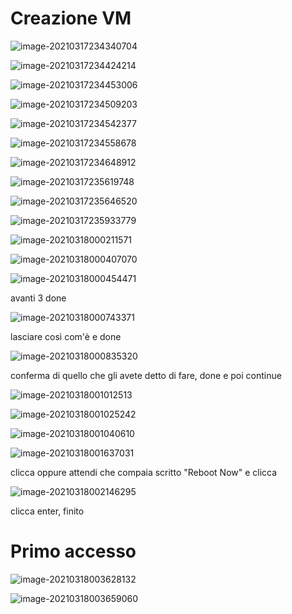 # Creazione VM

![image-20210317234340704](https://raw.githubusercontent.com/marc0777/OwnTheCloud/main/Lezione%201.assets/image-20210317234340704.png)

![image-20210317234424214](https://raw.githubusercontent.com/marc0777/OwnTheCloud/main/Lezione%201.assets/image-20210317234424214.png)

![image-20210317234453006](https://raw.githubusercontent.com/marc0777/OwnTheCloud/main/Lezione%201.assets/image-20210317234453006.png)

![image-20210317234509203](https://raw.githubusercontent.com/marc0777/OwnTheCloud/main/Lezione%201.assets/image-20210317234509203.png)

![image-20210317234542377](https://raw.githubusercontent.com/marc0777/OwnTheCloud/main/Lezione%201.assets/image-20210317234542377.png)

![image-20210317234558678](https://raw.githubusercontent.com/marc0777/OwnTheCloud/main/Lezione%201.assets/image-20210317234558678.png)

![image-20210317234648912](https://raw.githubusercontent.com/marc0777/OwnTheCloud/main/Lezione%201.assets/image-20210317234648912.png)

![image-20210317235619748](https://raw.githubusercontent.com/marc0777/OwnTheCloud/main/Lezione%201.assets/image-20210317235619748.png)

![image-20210317235646520](https://raw.githubusercontent.com/marc0777/OwnTheCloud/main/Lezione%201.assets/image-20210317235646520.png)

![image-20210317235933779](https://raw.githubusercontent.com/marc0777/OwnTheCloud/main/Lezione%201.assets/image-20210317235933779.png)

![image-20210318000211571](https://raw.githubusercontent.com/marc0777/OwnTheCloud/main/Lezione%201.assets/image-20210318000211571.png)

![image-20210318000407070](https://raw.githubusercontent.com/marc0777/OwnTheCloud/main/Lezione%201.assets/image-20210318000407070.png)

![image-20210318000454471](https://raw.githubusercontent.com/marc0777/OwnTheCloud/main/Lezione%201.assets/image-20210318000454471.png)

avanti 3 done

![image-20210318000743371](https://raw.githubusercontent.com/marc0777/OwnTheCloud/main/Lezione%201.assets/image-20210318000743371.png)

lasciare così com'è e done

![image-20210318000835320](https://raw.githubusercontent.com/marc0777/OwnTheCloud/main/Lezione%201.assets/image-20210318000835320.png)

conferma di quello che gli avete detto di fare, done e poi continue

![image-20210318001012513](https://raw.githubusercontent.com/marc0777/OwnTheCloud/main/Lezione%201.assets/image-20210318001012513.png)

![image-20210318001025242](https://raw.githubusercontent.com/marc0777/OwnTheCloud/main/Lezione%201.assets/image-20210318001025242.png)

![image-20210318001040610](https://raw.githubusercontent.com/marc0777/OwnTheCloud/main/Lezione%201.assets/image-20210318001040610.png)

![image-20210318001637031](https://raw.githubusercontent.com/marc0777/OwnTheCloud/main/Lezione%201.assets/image-20210318001637031.png)

clicca oppure attendi che compaia scritto "Reboot Now" e clicca

![image-20210318002146295](https://raw.githubusercontent.com/marc0777/OwnTheCloud/main/Lezione%201.assets/image-20210318002146295.png)

clicca enter, finito

# Primo accesso

![image-20210318003628132](https://raw.githubusercontent.com/marc0777/OwnTheCloud/main/Lezione%201.assets/image-20210318003628132.png)

![image-20210318003659060](https://raw.githubusercontent.com/marc0777/OwnTheCloud/main/Lezione%201.assets/image-20210318003659060.png)

